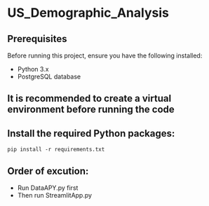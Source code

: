 # US_Demographic_Analysis

## Prerequisites

Before running this project, ensure you have the following installed:

- Python 3.x
- PostgreSQL database

## It is recommended to create a virtual environment before running the code

## Install the required Python packages:

```
pip install -r requirements.txt
```
## Order of excution:
- Run DataAPY.py first
- Then run StreamlitApp.py
  
